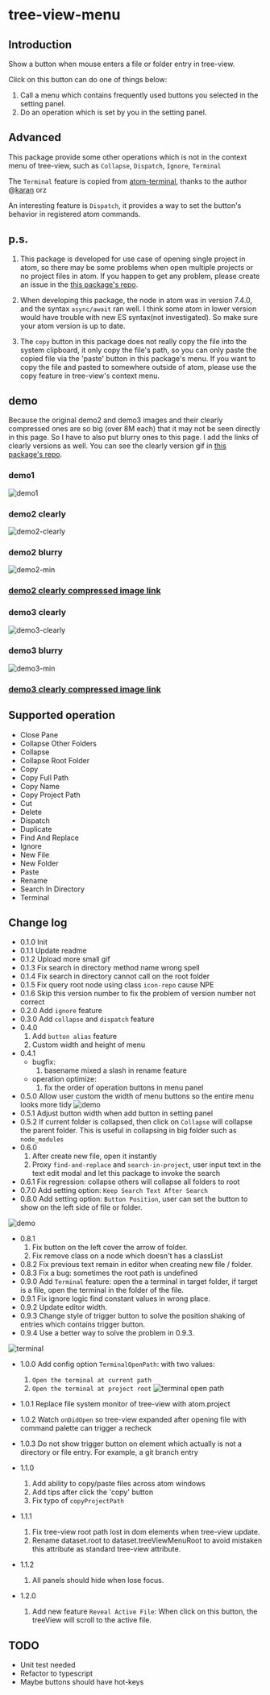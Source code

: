 # tree-view-menu

## Introduction

Show a button when mouse enters a file or folder entry in tree-view.

Click on this button can do one of things below:

1. Call a menu which contains frequently used buttons you selected in the setting panel.
2. Do an operation which is set by you in the setting panel.

## Advanced
This package provide some other operations which is not in the context menu of tree-view, such as `Collapse`, `Dispatch`, `Ignore`, `Terminal`

The `Terminal` feature is copied from [atom-terminal](https://atom.io/packages/atom-terminal), thanks to the author @[karan](https://atom.io/users/karan) orz


An interesting feature is `Dispatch`, it provides a way to set the button's behavior in registered atom commands.


## p.s.

1. This package is developed for use case of opening single project in atom,
so there may be some problems when open multiple projects or no project files in atom. If you happen to get any problem, please create an issue in the [this package's repo](https://github.com/yubaoquan/tree-view-menu).

2. When developing this package, the node in atom was in version 7.4.0, and the syntax `async/await` ran well. I think some atom in lower version would have trouble with new ES syntax(not investigated). So make sure your atom version is up to date.

3. The `copy` button in this package does not really copy the file into the system clipboard, it only copy the file's path, so you can only paste the copied file via the 'paste' button in this package's menu. If you want to copy the file and pasted to somewhere outside of atom, please use the copy feature in tree-view's context menu.

## demo

Because the original demo2 and demo3 images and their clearly compressed ones are so big (over 8M each) that it may not be seen directly in this page. So I have to also put blurry ones to this page. I add the links of clearly versions as well. You can see the clearly version gif in [this package's repo](https://github.com/yubaoquan/tree-view-menu).


### demo1
![demo1](https://raw.githubusercontent.com/yubaoquan/yubaoquan.github.io/master/images/tree-view-menu/intro1-min.gif)

### demo2 clearly
![demo2-clearly](https://raw.githubusercontent.com/yubaoquan/yubaoquan.github.io/master/images/tree-view-menu/intro2-min.gif)

### demo2 blurry

![demo2-min](https://raw.githubusercontent.com/yubaoquan/yubaoquan.github.io/master/images/tree-view-menu/demo2-640-min.gif)

### [demo2 clearly compressed image link](https://raw.githubusercontent.com/yubaoquan/yubaoquan.github.io/master/images/tree-view-menu/intro2-min.gif)

### demo3 clearly

![demo3-clearly](https://raw.githubusercontent.com/yubaoquan/yubaoquan.github.io/master/images/tree-view-menu/intro3-min.gif)

### demo3 blurry

![demo3-min](https://raw.githubusercontent.com/yubaoquan/yubaoquan.github.io/master/images/tree-view-menu/demo3-640-min.gif)

### [demo3 clearly compressed image link](https://raw.githubusercontent.com/yubaoquan/yubaoquan.github.io/master/images/tree-view-menu/intro3-min.gif)

## Supported operation

- Close Pane
- Collapse Other Folders
- Collapse
- Collapse Root Folder
- Copy
- Copy Full Path
- Copy Name
- Copy Project Path
- Cut
- Delete
- Dispatch
- Duplicate
- Find And Replace
- Ignore
- New File
- New Folder
- Paste
- Rename
- Search In Directory
- Terminal

## Change log

- 0.1.0 Init
- 0.1.1 Update readme
- 0.1.2 Upload more small gif
- 0.1.3 Fix search in directory method name wrong spell
- 0.1.4 Fix search in directory cannot call on the root folder
- 0.1.5 Fix query root node using class `icon-repo` cause NPE
- 0.1.6 Skip this version number to fix the problem of version number not correct
- 0.2.0 Add `ignore` feature
- 0.3.0 Add `collapse` and `dispatch` feature
- 0.4.0
    1. Add `button alias` feature
    2. Custom width and height of menu
- 0.4.1
    - bugfix:
        1. basename mixed a slash in rename feature
    - operation optimize:
        1. fix the order of operation buttons in menu panel
- 0.5.0 Allow user custom the width of menu buttons so the entire menu looks more tidy
![demo](https://raw.githubusercontent.com/yubaoquan/yubaoquan.github.io/master/images/tree-view-menu/Screen%20Shot%202017-10-03%20at%2010.32.11%20AM.png)
- 0.5.1 Adjust button width when add button in setting panel
- 0.5.2 If current folder is collapsed, then click on `Collapse` will collapse the parent folder. This is useful in collapsing in big folder such as `node_modules`
- 0.6.0
    1. After create new file, open it instantly
    2. Proxy `find-and-replace` and `search-in-project`, user input text in the text edit modal and let this package to invoke the search
- 0.6.1 Fix regression: collapse others will collapse all folders to root
- 0.7.0 Add setting option: `Keep Search Text After Search`
- 0.8.0 Add setting option: `Button Position`, user can set the button to show on the left side of file or folder.

![demo](https://raw.githubusercontent.com/yubaoquan/yubaoquan.github.io/master/images/tree-view-menu/left-btn-demo.gif)

- 0.8.1
    1. Fix button on the left cover the arrow of folder.
    2. Fix remove class on a node which doesn't has a classList
- 0.8.2 Fix previous text remain in editor when creating new file / folder.
- 0.8.3 Fix a bug: sometimes the root path is undefined
- 0.9.0 Add `Terminal` feature: open the a terminal in target folder, if target is a file, open the terminal in the folder of the file.
- 0.9.1 Fix ignore logic find constant values in wrong place.
- 0.9.2 Update editor width.
- 0.9.3 Change style of trigger button to solve the position shaking of entries which contains trigger button.
- 0.9.4 Use a better way to solve the problem in 0.9.3.

![terminal](https://raw.githubusercontent.com/yubaoquan/yubaoquan.github.io/master/images/tree-view-menu/terminal.gif)

- 1.0.0 Add config option `TerminalOpenPath`: with two values:
    1. `Open the terminal at current path`
    2. `Open the terminal at project root`
![terminal open path](https://raw.githubusercontent.com/yubaoquan/yubaoquan.github.io/master/images/tree-view-menu/termina-open-path.png)

- 1.0.1 Replace file system monitor of tree-view with atom.project
- 1.0.2 Watch `onDidOpen` so tree-view expanded after opening file with command palette can trigger a recheck
- 1.0.3 Do not show trigger button on element which actually is not a directory or file entry. For example, a git branch entry

- 1.1.0
    1. Add ability to copy/paste files across atom windows
    3. Add tips after click the 'copy' button
    2. Fix typo of `copyProjectPath`


- 1.1.1
    1. Fix tree-view root path lost in dom elements when tree-view update.
    2. Rename dataset.root to dataset.treeViewMenuRoot to avoid mistaken this attribute as standard tree-view attribute.

- 1.1.2
    1. All panels should hide when lose focus.

- 1.2.0
    1. Add new feature `Reveal Active File`: When click on this button, the treeView will scroll to the active file.

## TODO

- Unit test needed
- Refactor to typescript
- Maybe buttons should have hot-keys

